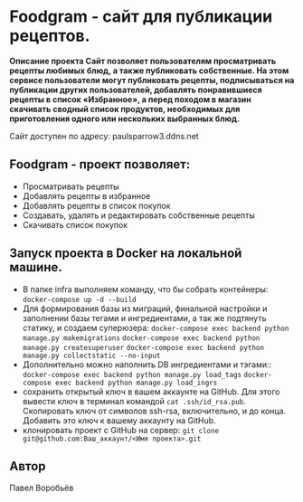 # Foodgram - сайт для публикации рецептов.

**Описание проекта
Сайт позволяет пользователям просматривать рецепты любимых блюд, а также публиковать собственные. На этом сервисе пользователи могут публиковать рецепты, подписываться на публикации других пользователей, добавлять понравившиеся рецепты в список «Избранное», а перед походом в магазин скачивать сводный список продуктов, необходимых для приготовления одного или нескольких выбранных блюд.**

Сайт доступен по адресу: paulsparrow3.ddns.net

## Foodgram - проект позволяет:
+ Просматривать рецепты
+ Добавлять рецепты в избранное
+ Добавлять рецепты в список покупок
+ Создавать, удалять и редактировать собственные рецепты
+ Скачивать список покупок

## Запуск проекта в Docker на локальной машине.
+ В папке infra выполняем команду, что бы собрать контейнеры:
```docker-compose up -d --build```
+ Для формирования базы из миграций, финальной настройки и заполнении базы тегами и ингредиентами, а так же подтянуть статику, и создаем суперюзера:
```docker-compose exec backend python manage.py makemigrations```
```docker-compose exec backend python manage.py createsuperuser```
```docker-compose exec backend python manage.py collectstatic --no-input```
+ Дополнительно можно наполнить DB ингредиентами и тэгами::
```docker-compose exec backend python manage.py load_tags```
```docker-compose exec backend python manage.py load_ingrs```
+ сохранить открытый ключ в вашем аккаунте на GitHub. Для этого вывести ключ в терминал командой ```cat .ssh/id_rsa.pub```. Скопировать ключ от символов ssh-rsa, включительно, и до конца. Добавить это ключ к вашему аккаунту на GitHub.
+ клонировать проект с GitHub на сервер: ```git clone git@github.com:Ваш_аккаунт/<Имя проекта>.git```

## Автор
Павел Воробьёв
